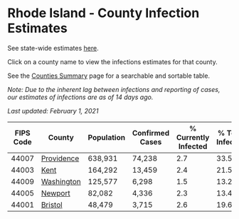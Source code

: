 # Rhode Island - County Infection Estimates

See state-wide estimates [here](/infections/us-ri).

Click on a county name to view the infections estimates for that county.

See the [Counties Summary](/infections/summary-counties) page for a searchable and sortable table.

*Note: Due to the inherent lag between infections and reporting of cases, our estimates of infections are as of 14 days ago.*

*Last updated: February 1, 2021*

|   FIPS Code |                   County |   Population |   Confirmed Cases |   % Currently Infected |   % Total Infected |
|-------------|--------------------------|--------------|-------------------|------------------------|--------------------|
|       44007 | [Providence](providence) |      638,931 |            74,238 |                    2.7 |               33.5 |
|       44003 |             [Kent](kent) |      164,292 |            13,459 |                    2.4 |               21.5 |
|       44009 | [Washington](washington) |      125,577 |             6,298 |                    1.5 |               13.2 |
|       44005 |       [Newport](newport) |       82,082 |             4,336 |                    2.3 |               13.4 |
|       44001 |       [Bristol](bristol) |       48,479 |             3,715 |                    2.6 |               19.6 |